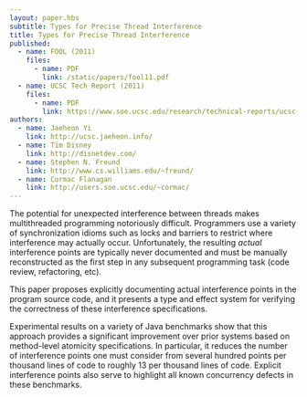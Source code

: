```yaml
---
layout: paper.hbs
subtitle: Types for Precise Thread Interference
title: Types for Precise Thread Interference
published:
  - name: FOOL (2011)
    files:
      - name: PDF
        link: /static/papers/fool11.pdf
  - name: UCSC Tech Report (2011)
    files:
      - name: PDF
        link: https://www.soe.ucsc.edu/research/technical-reports/ucsc-soe-11-22/download
authors:
  - name: Jaeheon Yi
    link: http://ucsc.jaeheon.info/
  - name: Tim Disney
    link: http://disnetdev.com/
  - name: Stephen N. Freund
    link: http://www.cs.williams.edu/~freund/
  - name: Cormac Flanagan
    link: http://users.soe.ucsc.edu/~cormac/
---
```

The potential for unexpected interference between threads makes multithreaded programming
notoriously difficult.
Programmers use a variety of synchronization idioms
such as locks and barriers to restrict where interference may actually occur.
Unfortunately, the resulting _actual_ interference points
are typically never documented and must be manually reconstructed as the first step in
any subsequent programming task (code review, refactoring, etc).


This paper proposes explicitly documenting actual interference points
in the program source code, and it presents a type and effect system for
verifying the correctness of these interference specifications.


Experimental results on a variety of Java benchmarks show that this
approach provides a significant improvement over prior systems based
on method-level atomicity specifications.  In particular, it reduces
the number of interference points one must consider from several
hundred points per thousand lines of code to roughly 13 per thousand
lines of code. Explicit interference points also serve to highlight all known
concurrency defects in these benchmarks.
